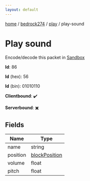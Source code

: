 ```yaml
---
layout: default
---
```


[home](/)  /  [bedrock274](/protocol/bedrock274)  /  [play](/protocol/bedrock274/play)  /  play-sound

# Play sound

Encode/decode this packet in [Sandbox](../../../sandbox/bedrock274#Play.PlaySound)

**Id**: 86

**Id** (hex): 56

**Id** (bin): 01010110

**Clientbound**: ✔️

**Serverbound**: ✖️

## Fields

Name | Type
---|---
name | string
position | [blockPosition](/protocol/bedrock274/types/block-position)
volume | float
pitch | float
